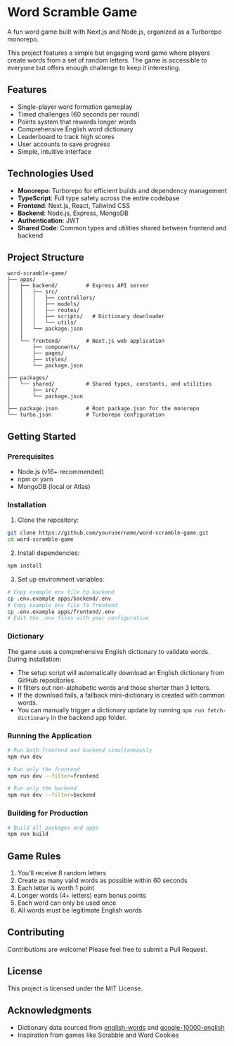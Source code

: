 # Word Scramble Game

A fun word game built with Next.js and Node.js, organized as a Turborepo monorepo.

This project features a simple but engaging word game where players create words from a set of random letters. The game is accessible to everyone but offers enough challenge to keep it interesting.

## Features

- Single-player word formation gameplay
- Timed challenges (60 seconds per round)
- Points system that rewards longer words
- Comprehensive English word dictionary
- Leaderboard to track high scores
- User accounts to save progress
- Simple, intuitive interface

## Technologies Used

- **Monorepo**: Turborepo for efficient builds and dependency management
- **TypeScript**: Full type safety across the entire codebase
- **Frontend**: Next.js, React, Tailwind CSS
- **Backend**: Node.js, Express, MongoDB
- **Authentication**: JWT
- **Shared Code**: Common types and utilities shared between frontend and backend

## Project Structure

```
word-scramble-game/
├── apps/
│   ├── backend/         # Express API server
│   │   ├── src/
│   │   │   ├── controllers/
│   │   │   ├── models/
│   │   │   ├── routes/
│   │   │   ├── scripts/   # Dictionary downloader
│   │   │   └── utils/
│   │   └── package.json
│   │
│   └── frontend/        # Next.js web application
│       ├── components/
│       ├── pages/
│       ├── styles/
│       └── package.json
│
├── packages/
│   └── shared/          # Shared types, constants, and utilities
│       ├── src/
│       └── package.json
│
├── package.json         # Root package.json for the monorepo
└── turbo.json           # Turborepo configuration
```

## Getting Started

### Prerequisites

- Node.js (v16+ recommended)
- npm or yarn
- MongoDB (local or Atlas)

### Installation

1. Clone the repository:
```bash
git clone https://github.com/yourusername/word-scramble-game.git
cd word-scramble-game
```

2. Install dependencies:
```bash
npm install
```

3. Set up environment variables:
```bash
# Copy example env file to backend
cp .env.example apps/backend/.env
# Copy example env file to frontend
cp .env.example apps/frontend/.env
# Edit the .env files with your configuration
```

### Dictionary

The game uses a comprehensive English dictionary to validate words. During installation:

- The setup script will automatically download an English dictionary from GitHub repositories.
- It filters out non-alphabetic words and those shorter than 3 letters.
- If the download fails, a fallback mini-dictionary is created with common words.
- You can manually trigger a dictionary update by running `npm run fetch-dictionary` in the backend app folder.

### Running the Application

```bash
# Run both frontend and backend simultaneously
npm run dev

# Run only the frontend
npm run dev --filter=frontend

# Run only the backend
npm run dev --filter=backend
```

### Building for Production

```bash
# Build all packages and apps
npm run build
```

## Game Rules

1. You'll receive 8 random letters
2. Create as many valid words as possible within 60 seconds
3. Each letter is worth 1 point
4. Longer words (4+ letters) earn bonus points
5. Each word can only be used once
6. All words must be legitimate English words

## Contributing

Contributions are welcome! Please feel free to submit a Pull Request.

## License

This project is licensed under the MIT License.

## Acknowledgments

- Dictionary data sourced from [english-words](https://github.com/dwyl/english-words) and [google-10000-english](https://github.com/first20hours/google-10000-english)
- Inspiration from games like Scrabble and Word Cookies